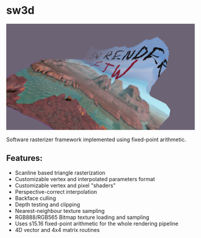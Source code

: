 # sw3d
![Screenshot](media/screenshot.png)

Software rasterizer framework implemented using fixed-point arithmetic.

## Features: ##
  * Scanline based triangle rasterization
  * Customizable vertex and interpolated parameters format
  * Customizable vertex and pixel "shaders"
  * Perspective-correct interpolation
  * Backface culling
  * Depth testing and clipping
  * Nearest-neighbour texture sampling
  * RGB888/RGB565 Bitmap texture loading and sampling
  * Uses s15.16 fixed-point arithmetic for the whole rendering pipeline
  * 4D vector and 4x4 matrix routines
